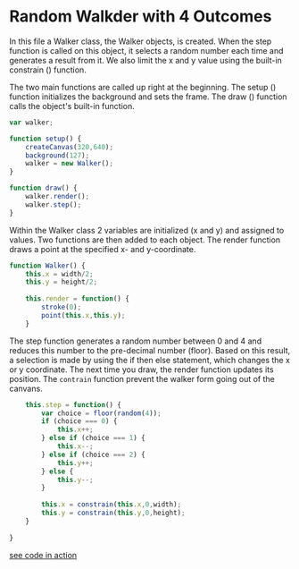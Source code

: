 # Random Walkder with 4 Outcomes

In this file a Walker class, the Walker objects, is created. When the step function is called on this object, it selects a random number each time and generates a result from it. We also limit the x and y value using the built-in constrain () function.

The two main functions are called up right at the beginning. The setup () function initializes the background and sets the frame. The draw () function calls the object's built-in function.
```javascript
var walker;

function setup() {
    createCanvas(320,640);
    background(127);
    walker = new Walker();    
}

function draw() {
    walker.render();
    walker.step();
}
```

Within the Walker class 2 variables are initialized (x and y) and assigned to values. Two functions are then added to each object. The render function draws a point at the specified x- and y-coordinate.

```javascript
function Walker() {
    this.x = width/2;
    this.y = height/2;
    
    this.render = function() {
        stroke(0);
        point(this.x,this.y);
    }
```

The step function generates a random number between 0 and 4 and reduces this number to the pre-decimal number (floor). Based on this result, a selection is made by using the if then else statement, which changes the x or y coordinate. The next time you draw, the render function updates its position.
The `contrain` function prevent the walker form going out of the canvans.

```javascript
    this.step = function() {
        var choice = floor(random(4));
        if (choice === 0) {
            this.x++;
        } else if (choice === 1) {
            this.x--;
        } else if (choice === 2) {
            this.y++;
        } else {
            this.y--;
        }
        
        this.x = constrain(this.x,0,width);
        this.y = constrain(this.y,0,height);
    }
    
}
```
[see code in action](index.html)